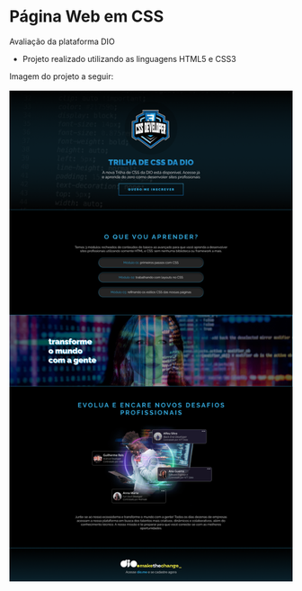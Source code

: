 # Página Web em CSS
Avaliação da plataforma DIO

* Projeto realizado utilizando as linguagens HTML5 e CSS3

<div>
  Imagem do projeto a seguir:  
</div>
</br>
<div align="center">
  <img src="https://github.com/mateuslph/page-dio-css/blob/main/imgs/Desktop_1.png"></img>
</div>
